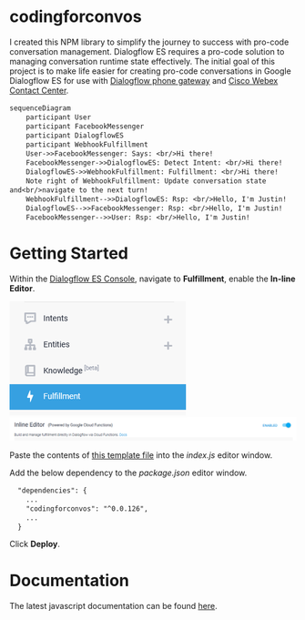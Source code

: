 # codingforconvos
I created this NPM library to simplify the journey to success with pro-code conversation management.  Dialogflow ES requires a pro-code solution to managing conversation runtime state effectively.  The initial goal of this project is to make life easier for creating pro-code conversations in Google Dialogflow ES for use with [Dialogflow phone gateway](https://cloud.google.com/dialogflow/es/docs/integrations/phone-gateway) and [Cisco Webex Contact Center](https://www.cisco.com/c/en_ca/products/contact-center/webex-contact-center/index.html).

```mermaid
sequenceDiagram
    participant User
    participant FacebookMessenger
    participant DialogflowES
    participant WebhookFulfillment
    User->>FacebookMessenger: Says: <br/>Hi there!
    FacebookMessenger->>DialogflowES: Detect Intent: <br/>Hi there!
    DialogflowES->>WebhookFulfillment: Fulfillment: <br/>Hi there!
    Note right of WebhookFulfillment: Update conversation state and<br/>navigate to the next turn!
    WebhookFulfillment-->>DialogflowES: Rsp: <br/>Hello, I'm Justin!
    DialogflowES-->>FacebookMessenger: Rsp: <br/>Hello, I'm Justin!
    FacebookMessenger-->>User: Rsp: <br/>Hello, I'm Justin!
```

# Getting Started

Within the [Dialogflow ES Console](https://dialogflow.cloud.google.com), navigate to **Fulfillment**, enable the **In-line Editor**.

![dialogflow-es-nav-fulfillment](https://github.com/jusranda/codingforconvos/blob/main/docs/assets/dialogflow-es-nav-fulfillment.png)
![dialogflow-es-fulfillment-inline-editor](https://github.com/jusranda/codingforconvos/blob/main/docs/assets/dialogflow-es-fulfillment-inline-editor.png)

Paste the contents of [this template file](https://github.com/jusranda/codingforconvos/blob/main/docs/assets/inline-fulfillment.js) into the *index.js* editor window.

Add the below dependency to the *package.json* editor window.

```
  "dependencies": {
    ...
    "codingforconvos": "^0.0.126",
    ...
  }
```

Click **Deploy**.

# Documentation

The latest javascript documentation can be found [here](https://htmlpreview.github.io/?https://github.com/jusranda/codingforconvos/blob/main/docs/codingforconvos/latest/index.html).